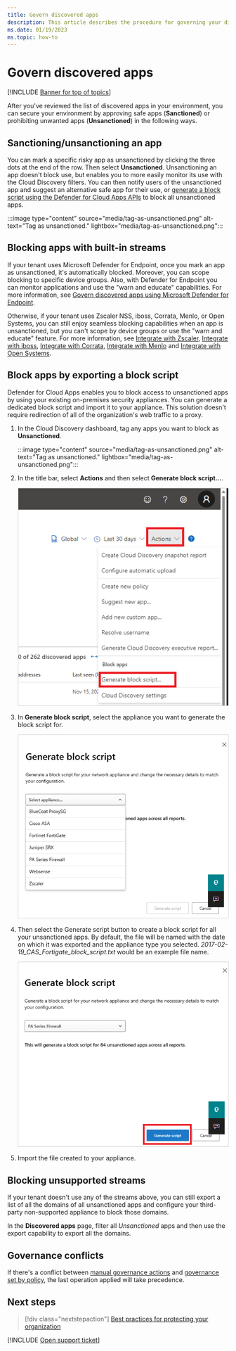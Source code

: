 ```yaml
---
title: Govern discovered apps 
description: This article describes the procedure for governing your discovered apps by blocking their usage in your organization.
ms.date: 01/19/2023
ms.topic: how-to
---
```


# Govern discovered apps

[!INCLUDE [Banner for top of topics](includes/banner.md)]

After you've reviewed the list of discovered apps in your environment, you can secure your environment by approving safe apps (**Sanctioned**) or prohibiting unwanted apps (**Unsanctioned**) in the following ways.

## Sanctioning/unsanctioning an app

You can mark a specific risky app as unsanctioned by clicking the three dots at the end of the row. Then select **Unsanctioned**. Unsanctioning an app doesn't block use, but enables you to more easily monitor its use with the Cloud Discovery filters. You can then notify users of the unsanctioned app and suggest an alternative safe app for their use, or [generate a block script using the Defender for Cloud Apps APIs](api-discovery-script.md) to block all unsanctioned apps.

  :::image type="content" source="media/tag-as-unsanctioned.png" alt-text="Tag as unsanctioned." lightbox="media/tag-as-unsanctioned.png":::

## Blocking apps with built-in streams

If your tenant uses Microsoft Defender for Endpoint, once you mark an app as unsanctioned, it's automatically blocked. Moreover, you can scope blocking to specific device groups. Also, with Defender for Endpoint you can monitor applications and use the "warn and educate" capabilities. For more information, see [Govern discovered apps using Microsoft Defender for Endpoint](mde-govern.md).

Otherwise, if your tenant uses Zscaler NSS, iboss, Corrata, Menlo, or Open Systems, you can still enjoy seamless blocking capabilities when an app is unsanctioned, but you can't scope by device groups or use the "warn and educate" feature. For more information, see [Integrate with Zscaler](zscaler-integration.md), [Integrate with iboss](iboss-integration.md), [Integrate with Corrata](Corrata-integration.md), [Integrate with Menlo](menlo-integration.md) and [Integrate with Open Systems](open-systems-integration.md).

## Block apps by exporting a block script

Defender for Cloud Apps enables you to block access to unsanctioned apps by using your existing on-premises security appliances. You can generate a dedicated block script and import it to your appliance. This solution doesn't require redirection of all of the organization's web traffic to a proxy.

1. In the Cloud Discovery dashboard, tag any apps you want to block as **Unsanctioned**.

    :::image type="content" source="media/tag-as-unsanctioned.png" alt-text="Tag as unsanctioned." lightbox="media/tag-as-unsanctioned.png":::

2. In the title bar, select **Actions** and then select **Generate block script...**.

    ![Generate block script.](media/generate-block-script.png)

3. In **Generate block script**, select the appliance you want to generate the block script for.

    ![Generate block script pop-up.](media/generate-block-script-pop-up.png)

4. Then select the Generate script button to create a block script for all your unsanctioned apps. By default, the file will be named with the date on which it was exported and the appliance type you selected. *2017-02-19_CAS_Fortigate_block_script.txt* would be an example file name.

   ![Generate block script button.](media/generate-block-script-button.png)

5. Import the file created to your appliance.

## Blocking unsupported streams

If your tenant doesn't use any of the streams above, you can still export a list of all the domains of all unsanctioned apps and configure your third-party non-supported appliance to block those domains.

In the **Discovered apps** page, filter all *Unsanctioned* apps and then use the export capability to export all the domains.

## Governance conflicts

If there's a conflict between [manual governance actions](#sanctioningunsanctioning-an-app) and [governance set by policy](cloud-discovery-policies.md), the last operation applied will take precedence.

## Next steps

> [!div class="nextstepaction"]
> [Best practices for protecting your organization](best-practices.md)

[!INCLUDE [Open support ticket](includes/support.md)]
